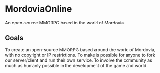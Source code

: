 # MordoviaOnline
An open-source MMORPG based in the world of Mordovia

## Goals
To create an open-source MMORPG based around the world of Mordovia, with no copyright or IP restrictions.
To make is possible for anyone to fork our server/client and run their own service.
To involve the community as much as humanly possible in the development of the game and world.
